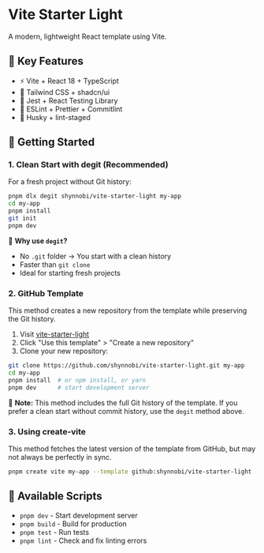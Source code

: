 # Vite Starter Light

A modern, lightweight React template using Vite.

## 🚀 Key Features

- ⚡️ Vite + React 18 + TypeScript
- 🎨 Tailwind CSS + shadcn/ui
- 🧪 Jest + React Testing Library
- 📝 ESLint + Prettier + Commitlint
- 🔄 Husky + lint-staged

## 🚦 Getting Started

### 1. Clean Start with degit (Recommended)

For a fresh project without Git history:

```bash
pnpm dlx degit shynnobi/vite-starter-light my-app
cd my-app
pnpm install
git init
pnpm dev
```

📌 **Why use `degit`?**

- No `.git` folder → You start with a clean history
- Faster than `git clone`
- Ideal for starting fresh projects

### 2. GitHub Template

This method creates a new repository from the template while preserving the Git history.

1. Visit [vite-starter-light](https://github.com/shynnobi/vite-starter-light)
2. Click "Use this template" > "Create a new repository"
3. Clone your new repository:

```bash
git clone https://github.com/shynnobi/vite-starter-light.git my-app
cd my-app
pnpm install  # or npm install, or yarn
pnpm dev      # start development server
```

📌 **Note:** This method includes the full Git history of the template. If you prefer a clean start without commit history, use the `degit` method above.

### 3. Using create-vite

This method fetches the latest version of the template from GitHub, but may not always be perfectly in sync.

```bash
pnpm create vite my-app --template github:shynnobi/vite-starter-light
```

## 📜 Available Scripts

- `pnpm dev` - Start development server
- `pnpm build` - Build for production
- `pnpm test` - Run tests
- `pnpm lint` - Check and fix linting errors
